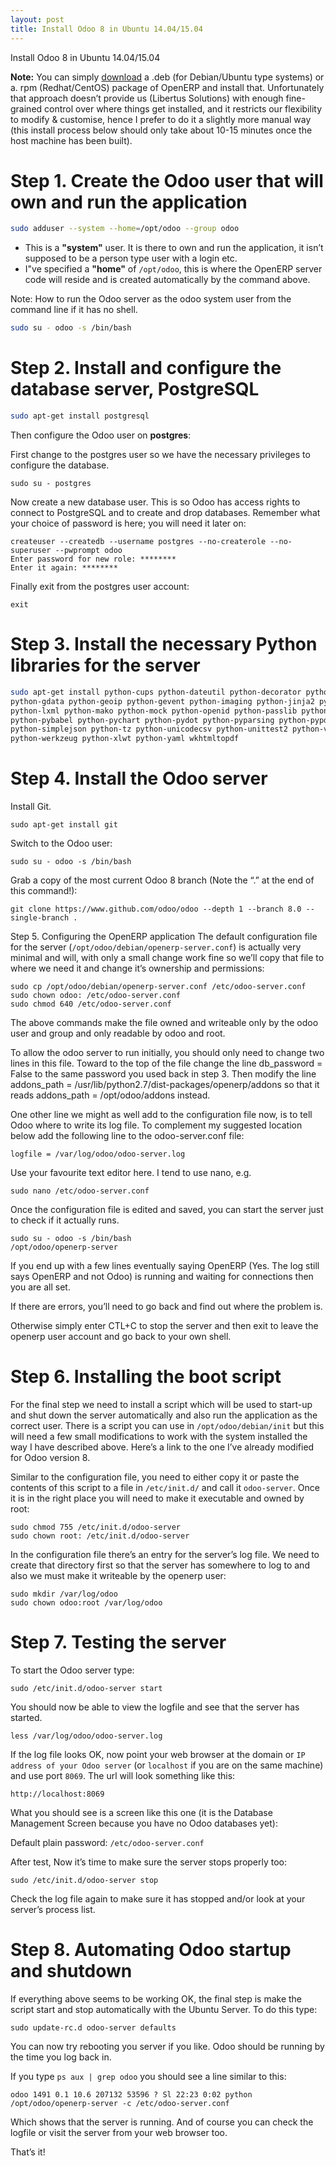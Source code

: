 ```yaml
---
layout: post
title: Install Odoo 8 in Ubuntu 14.04/15.04
---
```


Install Odoo 8 in Ubuntu 14.04/15.04

**Note:** You can simply [download](https://www.odoo.com/page/download) a .deb (for Debian/Ubuntu type systems) or a. rpm (Redhat/CentOS) package of OpenERP and install that. Unfortunately that approach doesn’t provide us (Libertus Solutions) with enough fine-grained control over where things get installed, and it restricts our flexibility to modify & customise, hence I prefer to do it a slightly more manual way (this install process below should only take about 10-15 minutes once the host machine has been built).

# Step 1. Create the Odoo user that will own and run the application
````bash
sudo adduser --system --home=/opt/odoo --group odoo
````

* This is a **"system"** user. It is there to own and run the application, it isn’t supposed to be a person type user with a login etc.
* I"ve specified a **"home"** of `/opt/odoo`, this is where the OpenERP server code will reside and is created automatically by the command above.

Note: How to run the Odoo server as the odoo system user from the command line if it has no shell. 
````bash
sudo su - odoo -s /bin/bash
````

# Step 2. Install and configure the database server, PostgreSQL
````bash
sudo apt-get install postgresql
````

Then configure the Odoo user on **postgres**:

First change to the postgres user so we have the necessary privileges to configure the database.
````
sudo su - postgres
````

Now create a new database user. This is so Odoo has access rights to connect to PostgreSQL and to create and drop databases. Remember what your choice of password is here; you will need it later on:

````
createuser --createdb --username postgres --no-createrole --no-superuser --pwprompt odoo
Enter password for new role: ********
Enter it again: ********
````

Finally exit from the postgres user account:
````
exit
````

# Step 3. Install the necessary Python libraries for the server
````bash
sudo apt-get install python-cups python-dateutil python-decorator python-docutils python-feedparser \
python-gdata python-geoip python-gevent python-imaging python-jinja2 python-ldap python-libxslt1\
python-lxml python-mako python-mock python-openid python-passlib python-psutil python-psycopg2\
python-pybabel python-pychart python-pydot python-pyparsing python-pypdf python-reportlab python-requests \
python-simplejson python-tz python-unicodecsv python-unittest2 python-vatnumber python-vobject \
python-werkzeug python-xlwt python-yaml wkhtmltopdf
````

# Step 4. Install the Odoo server
Install Git.
````
sudo apt-get install git
````

Switch to the Odoo user:
````
sudo su - odoo -s /bin/bash
````

Grab a copy of the most current Odoo 8 branch (Note the “.” at the end of this command!):
````
git clone https://www.github.com/odoo/odoo --depth 1 --branch 8.0 --single-branch .
````

Step 5. Configuring the OpenERP application
The default configuration file for the server (`/opt/odoo/debian/openerp-server.conf`) is actually very minimal and will, with only a small change work fine so we’ll copy that file to where we need it and change it’s ownership and permissions:

````
sudo cp /opt/odoo/debian/openerp-server.conf /etc/odoo-server.conf
sudo chown odoo: /etc/odoo-server.conf
sudo chmod 640 /etc/odoo-server.conf
````

The above commands make the file owned and writeable only by the odoo user and group and only readable by odoo and root.

To allow the odoo server to run initially, you should only need to change two lines in this file. Toward to the top of the file change the line db_password = False to the same password you used back in step 3. Then modify the line addons_path = /usr/lib/python2.7/dist-packages/openerp/addons so that it reads addons_path = /opt/odoo/addons instead.

One other line we might as well add to the configuration file now, is to tell Odoo where to write its log file. To complement my suggested location below add the following line to the odoo-server.conf file:
````
logfile = /var/log/odoo/odoo-server.log
````
Use your favourite text editor here. I tend to use nano, e.g.
````
sudo nano /etc/odoo-server.conf
````
Once the configuration file is edited and saved, you can start the server just to check if it actually runs.
````
sudo su - odoo -s /bin/bash
/opt/odoo/openerp-server
````
If you end up with a few lines eventually saying OpenERP (Yes. The log still says OpenERP and not Odoo) is running and waiting for connections then you are all set.

If there are errors, you’ll need to go back and find out where the problem is.

Otherwise simply enter CTL+C to stop the server and then exit to leave the openerp user account and go back to your own shell.

# Step 6. Installing the boot script
For the final step we need to install a script which will be used to start-up and shut down the server automatically and also run the application as the correct user. There is a script you can use in `/opt/odoo/debian/init` but this will need a few small modifications to work with the system installed the way I have described above. Here’s a link to the one I’ve already modified for Odoo version 8.

Similar to the configuration file, you need to either copy it or paste the contents of this script to a file in `/etc/init.d/` and call it `odoo-server`. Once it is in the right place you will need to make it executable and owned by root:

````
sudo chmod 755 /etc/init.d/odoo-server
sudo chown root: /etc/init.d/odoo-server
````

In the configuration file there’s an entry for the server’s log file. We need to create that directory first so that the server has somewhere to log to and also we must make it writeable by the openerp user:

````
sudo mkdir /var/log/odoo
sudo chown odoo:root /var/log/odoo
````

# Step 7. Testing the server
To start the Odoo server type:
````
sudo /etc/init.d/odoo-server start
````

You should now be able to view the logfile and see that the server has started.
````
less /var/log/odoo/odoo-server.log
````

If the log file looks OK, now point your web browser at the domain or `IP address of your Odoo server` (or `localhost` if you are on the same machine) and use port `8069`. The url will look something like this:
````
http://localhost:8069
````

What you should see is a screen like this one (it is the Database Management Screen because you have no Odoo databases yet):

Default plain password: `/etc/odoo-server.conf`

After test, Now it’s time to make sure the server stops properly too:
````
sudo /etc/init.d/odoo-server stop
````

Check the log file again to make sure it has stopped and/or look at your server’s process list.

# Step 8. Automating Odoo startup and shutdown
If everything above seems to be working OK, the final step is make the script start and stop automatically with the Ubuntu Server. To do this type:
````
sudo update-rc.d odoo-server defaults
````

You can now try rebooting you server if you like. Odoo should be running by the time you log back in.

If you type `ps aux | grep odoo` you should see a line similar to this:
````
odoo 1491 0.1 10.6 207132 53596 ? Sl 22:23 0:02 python /opt/odoo/openerp-server -c /etc/odoo-server.conf
````

Which shows that the server is running. And of course you can check the logfile or visit the server from your web browser too.

That’s it! 
